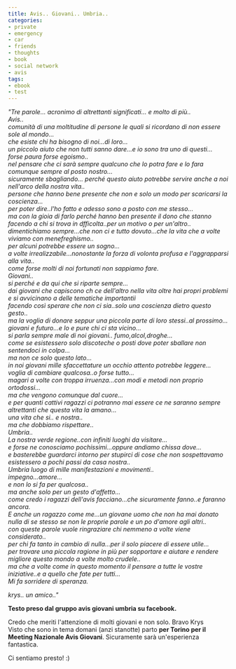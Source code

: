 ```yaml
---
title: Avis.. Giovani.. Umbria..
categories:
- private
- emergency
- car
- friends
- thoughts
- book
- social network
- avis
tags:
- ebook
- test
---
```

_"Tre parole... acronimo di altrettanti significati... e molto di più..  
Avis..  
comunità di una moltitudine di persone le quali si ricordano di non essere
sole al mondo...  
che esiste chi ha bisogno di noi...di loro...  
un piccolo aiuto che non tutti sanno dare...e io sono tra uno di questi...  
forse paura forse egoismo..  
nel pensare che ci sarà sempre qualcuno che lo potra fare e lo fara comunque
sempre al posto nostro...  
sicuramente sbagliando... perché questo aiuto potrebbe servire anche a noi
nell'arco della nostra vita..  
persone che hanno bene presente che non e solo un modo per scaricarsi la
coscienza...  
per poter dire..l'ho fatto e adesso sono a posto con me stesso...  
ma con la gioia di farlo perché hanno ben presente il dono che stanno facendo
a chi si trova in dfficolta..per un motivo o per un'altro..  
dimentichiamo sempre...che non ci e tutto dovuto...che la vita che a volte
viviamo con menefreghismo..  
per alcuni potrebbe essere un sogno...  
a volte irrealizzabile...nonostante la forza di volonta profusa e
l'aggrapparsi alla vita..  
come forse molti di noi fortunati non sappiamo fare.  
Giovani..  
si perché e da qui che si riparte sempre...  
dai giovani che capiscono ch ce dell'altro nella vita oltre hai propri
problemi e si avvicinano a delle tematiche importantii  
facendo così sperare che non ci sia..solo una coscienza dietro questo gesto..  
ma la voglia di donare seppur una piccola parte di loro stessi..al prossimo...  
giovani e futuro...e lo e pure chi ci sta vicino...  
si parla sempre male di noi giovani.. fumo,alcol,droghe...  
come se esistessero solo discoteche o posti dove poter sballare non sentendoci
in colpa...  
ma non ce solo questo lato...  
in noi giovani mille sfaccettature un occhio attento potrebbe leggere...  
voglia di cambiare qualcosa..o forse tutto...  
magari a volte con troppa irruenza...con modi e metodi non proprio
ortodossi...  
ma che vengono comunque dal cuore...  
e per quanti cattivi ragazzi ci potranno mai essere ce ne saranno sempre
altrettanti che questa vita la amano...  
una vita che si.. e nostra..  
ma che dobbiamo rispettare..  
Umbria..  
La nostra verde regione..con infiniti luoghi da visitare...  
e forse ne conosciamo pochissimi...oppure andiamo chissa dove...  
e basterebbe guardarci intorno per stupirci di cose che non sospettavamo
esistessero a pochi passi da casa nostra..  
Umbria luogo di mille manifestazioni e movimenti..  
impegno...amore...  
e non lo si fa per qualcosa..  
ma anche solo per un gesto d'affetto...  
come credo i ragazzi dell'avis facciano...che sicuramente fanno..e faranno
ancora.  
E anche un ragazzo come me...un giovane uomo che non ha mai donato nulla di se
stesso se non le proprie parole e un po d'amore agli altri..  
con queste parole vuole ringraziare chi nemmeno a volte viene considerato..  
per chi fa tanto in cambio di nulla...per il solo piacere di essere utile...  
per trovare una piccola ragione in più per sopportare e aiutare e rendere
migliore questo mondo a volte molto crudele..  
ma che a volte come in questo momento il pensare a tutte le vostre
iniziative..e a quello che fate per tutti...  
Mi fa sorridere di speranza._

_krys.. un amico.."_

**Testo preso dal gruppo avis giovani umbria su facebook.**

Credo che meriti l'attenzione di molti giovani e non solo. Bravo Krys  
Visto che sono in tema domani (anzi stanotte) parto **per Torino per il
Meeting Nazionale Avis Giovani**. Sicuramente sarà un'esperienza fantastica.

Ci sentiamo presto! :)

